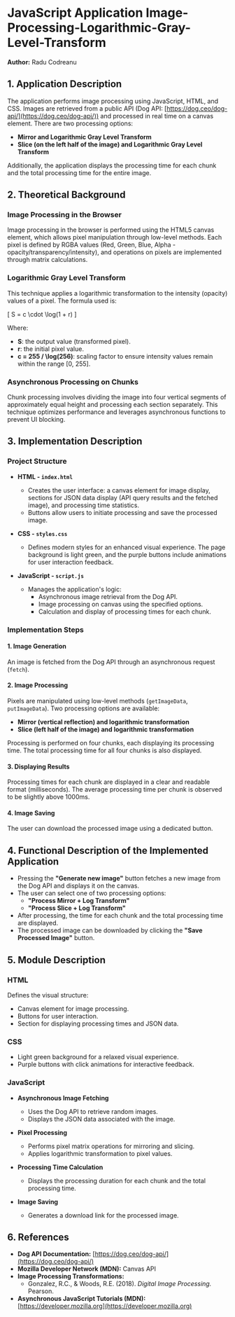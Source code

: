 # JavaScript Application Image-Processing-Logarithmic-Gray-Level-Transform  
**Author:** Radu Codreanu 

## 1. Application Description  
The application performs image processing using JavaScript, HTML, and CSS. Images are retrieved from a public API (Dog API: [https://dog.ceo/dog-api/](https://dog.ceo/dog-api/)) and processed in real time on a canvas element. There are two processing options:  
- **Mirror and Logarithmic Gray Level Transform**  
- **Slice (on the left half of the image) and Logarithmic Gray Level Transform**  

Additionally, the application displays the processing time for each chunk and the total processing time for the entire image.  

## 2. Theoretical Background  
### Image Processing in the Browser  
Image processing in the browser is performed using the HTML5 canvas element, which allows pixel manipulation through low-level methods. Each pixel is defined by RGBA values (Red, Green, Blue, Alpha - opacity/transparency/intensity), and operations on pixels are implemented through matrix calculations.  

### Logarithmic Gray Level Transform  
This technique applies a logarithmic transformation to the intensity (opacity) values of a pixel. The formula used is:  

\[
S = c \cdot \log(1 + r)
\]

Where:  
- **S**: the output value (transformed pixel).  
- **r**: the initial pixel value.  
- **c = 255 / \log(256)**: scaling factor to ensure intensity values remain within the range [0, 255].  

### Asynchronous Processing on Chunks  
Chunk processing involves dividing the image into four vertical segments of approximately equal height and processing each section separately. This technique optimizes performance and leverages asynchronous functions to prevent UI blocking.  

## 3. Implementation Description  
### Project Structure  
- **HTML - `index.html`**  
  - Creates the user interface: a canvas element for image display, sections for JSON data display (API query results and the fetched image), and processing time statistics.  
  - Buttons allow users to initiate processing and save the processed image.  

- **CSS - `styles.css`**  
  - Defines modern styles for an enhanced visual experience. The page background is light green, and the purple buttons include animations for user interaction feedback.  

- **JavaScript - `script.js`**  
  - Manages the application's logic:  
    - Asynchronous image retrieval from the Dog API.  
    - Image processing on canvas using the specified options.  
    - Calculation and display of processing times for each chunk.  

### Implementation Steps  
#### 1. Image Generation  
An image is fetched from the Dog API through an asynchronous request (`fetch`).  

#### 2. Image Processing  
Pixels are manipulated using low-level methods (`getImageData`, `putImageData`). Two processing options are available:  
- **Mirror (vertical reflection) and logarithmic transformation**  
- **Slice (left half of the image) and logarithmic transformation**  

Processing is performed on four chunks, each displaying its processing time. The total processing time for all four chunks is also displayed.  

#### 3. Displaying Results  
Processing times for each chunk are displayed in a clear and readable format (milliseconds). The average processing time per chunk is observed to be slightly above 1000ms.  

#### 4. Image Saving  
The user can download the processed image using a dedicated button.  

## 4. Functional Description of the Implemented Application  
- Pressing the **"Generate new image"** button fetches a new image from the Dog API and displays it on the canvas.  
- The user can select one of two processing options:  
  - **"Process Mirror + Log Transform"**  
  - **"Process Slice + Log Transform"**  
- After processing, the time for each chunk and the total processing time are displayed.  
- The processed image can be downloaded by clicking the **"Save Processed Image"** button.  

## 5. Module Description  
### **HTML**  
Defines the visual structure:  
- Canvas element for image processing.  
- Buttons for user interaction.  
- Section for displaying processing times and JSON data.  

### **CSS**  
- Light green background for a relaxed visual experience.  
- Purple buttons with click animations for interactive feedback.  

### **JavaScript**  
- **Asynchronous Image Fetching**  
  - Uses the Dog API to retrieve random images.  
  - Displays the JSON data associated with the image.  

- **Pixel Processing**  
  - Performs pixel matrix operations for mirroring and slicing.  
  - Applies logarithmic transformation to pixel values.  

- **Processing Time Calculation**  
  - Displays the processing duration for each chunk and the total processing time.  

- **Image Saving**  
  - Generates a download link for the processed image.  

## 6. References  
- **Dog API Documentation:** [https://dog.ceo/dog-api/](https://dog.ceo/dog-api/)  
- **Mozilla Developer Network (MDN):** Canvas API  
- **Image Processing Transformations:**  
  - Gonzalez, R.C., & Woods, R.E. (2018). *Digital Image Processing.* Pearson.  
- **Asynchronous JavaScript Tutorials (MDN):** [https://developer.mozilla.org](https://developer.mozilla.org)  
